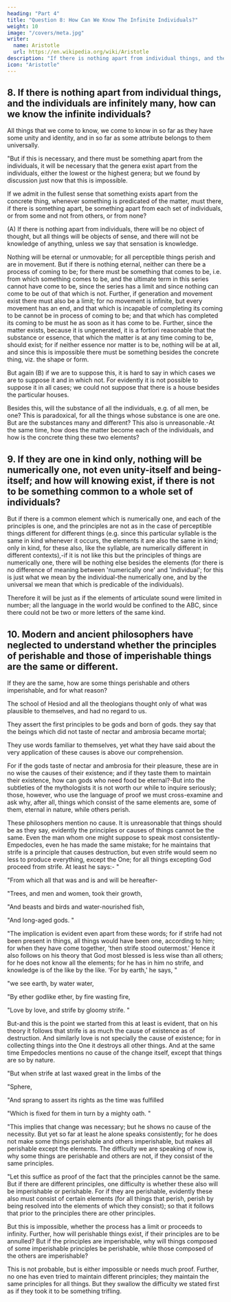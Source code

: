 ```yaml
---
heading: "Part 4"
title: "Question 8: How Can We Know The Infinite Individuals?"
weight: 10
image: "/covers/meta.jpg"
writer:
  name: Aristotle 
  url: https://en.wikipedia.org/wiki/Aristotle
description: "If there is nothing apart from individual things, and the individuals are infinitely many, how can we know the infinite individuals?"
icon: "Aristotle"
---
```



## 8. If there is nothing apart from individual things, and the individuals are infinitely many, how can we know the infinite individuals? 

All things that we come to know, we come to know in so far as they have some unity and identity, and in so far as some attribute belongs to them universally.

"But if this is necessary, and there must be something apart from the individuals, it will be necessary that the genera exist apart from the individuals, either the lowest or the highest genera; but we found by discussion just now that this is impossible.

If we admit in the fullest sense that something exists apart from the concrete thing, whenever something is predicated of the matter, must there, if there is something apart, be something apart from each set of individuals, or from some and not from others, or from none? 

(A) If there is nothing apart from individuals, there will be no object of thought, but all things will be objects of sense, and there will not be knowledge of anything, unless we say that sensation is knowledge. 

Nothing will be eternal or unmovable; for all perceptible things perish and are in movement. But if there is nothing eternal, neither can there be a process of coming to be; for there must be something that comes to be, i.e. from which something comes to be, and the ultimate term in this series cannot have come to be, since the series has a limit and since nothing can come to be out of that which is not. Further, if generation and movement exist there must also be a limit; for no movement is infinite, but every movement has an end, and that which is incapable of completing its coming to be cannot be in process of coming to be; and that which has completed its coming to be must he as soon as it has come to be. Further, since the matter exists, because it is ungenerated, it is a fortiori reasonable that the substance or essence, that which the matter is at any time coming to be, should exist; for if neither essence nor matter is to be, nothing will be at all, and since this is impossible there must be something besides the concrete thing, viz. the shape or form.

But again (B) if we are to suppose this, it is hard to say in which cases we are to suppose it and in which not. For evidently it is not possible to suppose it in all cases; we could not suppose that there is a house besides the particular houses.

Besides this, will the substance of all the individuals, e.g. of all men, be one? This is paradoxical, for all the things whose substance is one are one. But are the substances many and different? This also is unreasonable.-At the same time, how does the matter become each of the individuals, and how is the concrete thing these two elements?

## 9. If they are one in kind only, nothing will be numerically one, not even unity-itself and being-itself; and how will knowing exist, if there is not to be something common to a whole set of individuals?

But if there is a common element which is numerically one, and each of the principles is one, and the principles are not as in the case of perceptible things different for different things (e.g. since this particular syllable is the same in kind whenever it occurs, the elements it are also the same in kind; only in kind, for these also, like the syllable, are numerically different in different contexts),-if it is not like this but the principles of things are numerically one, there will be nothing else besides the elements (for there is no difference of meaning between 'numerically one' and 'individual'; for this is just what we mean by the individual-the numerically one, and by the universal we mean that which is predicable of the individuals). 

Therefore it will be just as if the elements of articulate sound were limited in number; all the language in the world would be confined to the ABC, since there could not be two or more letters of the same kind.


## 10. Modern and ancient philosophers have neglected to understand whether the principles of perishable and those of imperishable things are the same or different. 

If they are the same, how are some things perishable and others imperishable, and for what reason? 

The school of Hesiod and all the theologians thought only of what was plausible to themselves, and had no regard to us. 

They assert the first principles to be gods and born of gods.  they say that the beings which did not taste of nectar and ambrosia became mortal; 

They use words familiar to themselves, yet what they have said about the very application of these causes is above our comprehension. 

For if the gods taste of nectar and ambrosia for their pleasure, these are in no wise the causes of their existence; and if they taste them to maintain their existence, how can gods who need food be eternal?-But into the subtleties of the mythologists it is not worth our while to inquire seriously; those, however, who use the language of proof we must cross-examine and ask why, after all, things which consist of the same elements are, some of them, eternal in nature, while others perish. 


These philosophers mention no cause. It is unreasonable that things should be as they say, evidently the principles or causes of things cannot be the same. Even the man whom one might suppose to speak most consistently-Empedocles, even he has made the same mistake; for he maintains that strife is a principle that causes destruction, but even strife would seem no less to produce everything, except the One; for all things excepting God proceed from strife. At least he says:- "

"From which all that was and is and will be hereafter-

"Trees, and men and women, took their growth,

"And beasts and birds and water-nourished fish,

"And long-aged gods. "

"The implication is evident even apart from these words; for if strife had not been present in things, all things would have been one, according to him; for when they have come together, 'then strife stood outermost.' Hence it also follows on his theory that God most blessed is less wise than all others; for he does not know all the elements; for he has in him no strife, and knowledge is of the like by the like. 'For by earth,' he says, "



"we see earth, by water water,

"By ether godlike ether, by fire wasting fire,

"Love by love, and strife by gloomy strife. "



But-and this is the point we started from this at least is evident, that on his theory it follows that strife is as much the cause of existence as of destruction. And similarly love is not specially the cause of existence; for in collecting things into the One it destroys all other things. And at the same time Empedocles mentions no cause of the change itself, except that things are so by nature.

"But when strife at last waxed great in the limbs of the

"Sphere,

"And sprang to assert its rights as the time was fulfilled

"Which is fixed for them in turn by a mighty oath. "



"This implies that change was necessary; but he shows no cause of the necessity. But yet so far at least he alone speaks consistently; for he does not make some things perishable and others imperishable, but makes all perishable except the elements. The difficulty we are speaking of now is, why some things are perishable and others are not, if they consist of the same principles.

"Let this suffice as proof of the fact that the principles cannot be the same. But if there are different principles, one difficulty is whether these also will be imperishable or perishable. For if they are perishable, evidently these also must consist of certain elements (for all things that perish, perish by being resolved into the elements of which they consist); so that it follows that prior to the principles there are other principles. 

But this is impossible, whether the process has a limit or proceeds to infinity. Further, how will perishable things exist, if their principles are to be annulled? But if the principles are imperishable, why will things composed of some imperishable principles be perishable, while those composed of the others are imperishable? 

This is not probable, but is either impossible or needs much proof. Further, no one has even tried to maintain different principles; they maintain the same principles for all things. But they swallow the difficulty we stated first as if they took it to be something trifling.
